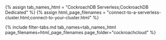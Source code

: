 {% assign tab_names_html = "CockroachDB Serverless;CockroachDB Dedicated" %}
{% assign html_page_filenames = "connect-to-a-serverless-cluster.html;connect-to-your-cluster.html" %}

{% include filter-tabs.md tab_names=tab_names_html page_filenames=html_page_filenames page_folder="cockroachcloud" %}
